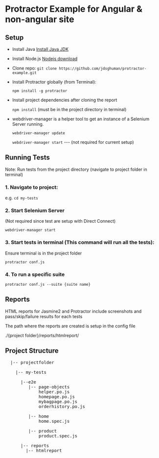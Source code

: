 Protractor Example for Angular & non-angular site
=============

Setup
---------

- Install Java [Install Java JDK](http://www.oracle.com/technetwork/java/javase/downloads/index-jsp-138363.html)

- Install Node.js [Nodejs download](https://nodejs.org/en/)

- Clone repo: `git clone https://github.com/jdsghuman/protractor-example.git`

- Install Protractor globally (from Terminal):

   `npm install -g protractor`

- Install project dependencies after cloning the report

   `npm install` (must be in the project directory in terminal)

- webdriver-manager is a helper tool to get an instance of a Selenium Server running.

   `webdriver-manager update`

   `webdriver-manager start`  --- (not required for current setup)

Running Tests
------------

Note: Run tests from the project directory (navigate to project folder in terminal)

### 1. Navigate to project:

e.g. `cd my-tests`

### 2. Start Selenium Server

   (Not required since test are setup with Direct Connect)

`webdriver-manager start`

### 3. Start tests in terminal (This command will run all the tests):

   Ensure terminal is in the project folder

`protractor conf.js`

### 4. To run a specific suite

`protractor conf.js --suite {suite name}`

Reports
-----------

HTML reports for Jasmine2 and Protractor include screenshots and pass/skip/failure results for each tests

The path where the reports are created is setup in the config file

./{project folder}/reports/htmlreport/

Project Structure
-----------------


<pre>
  |-- projectfolder

    |-- my-tests

      |--e2e
         |-- page-objects
             helper.po.js
             homepage.po.js
             mybagpage.po.js
             orderhistory.po.js

         |-- home
             home.spec.js

         |-- product
             product.spec.js

      |-- reports
        |-- htmlreport
</pre>

